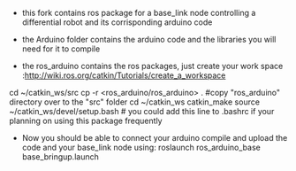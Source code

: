 * this fork contains ros package for a base_link node controlling a differential robot and its corrisponding arduino code


- the Arduino folder contains the arduino code and the libraries you will need for it to compile

- the ros_arduino contains the ros packages, just create your work space :http://wiki.ros.org/catkin/Tutorials/create_a_workspace

cd ~/catkin_ws/src
cp -r <ros_arduino/ros_arduino> . #copy "ros_arduino" directory over to the "src" folder
cd ~/catkin_ws
catkin_make
source ~/catkin_ws/devel/setup.bash # you could add this line to .bashrc if your planning on using this package frequently 



* Now you should be able to connect your arduino compile and upload the code and your base_link node using:
roslaunch ros_arduino_base base_bringup.launch 



